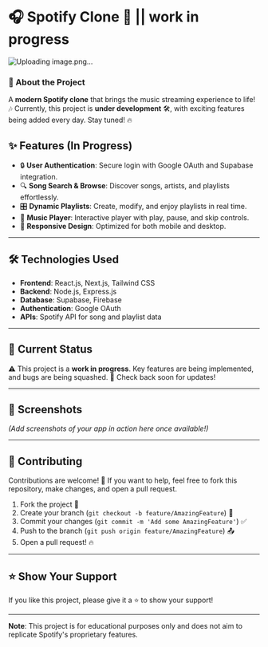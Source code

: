 # 🎧 Spotify Clone 🎵 || **work in progress**


![Uploading image.png…]()


### 🚀 About the Project
A **modern Spotify clone** that brings the music streaming experience to life! 🎶 Currently, this project is **under development** 🛠️, with exciting features being added every day. Stay tuned! 🔥



## ✨ Features (In Progress)
- 🔒 **User Authentication**: Secure login with Google OAuth and Supabase integration.
- 🔍 **Song Search & Browse**: Discover songs, artists, and playlists effortlessly.
- 🎛️ **Dynamic Playlists**: Create, modify, and enjoy playlists in real time.
- 🎵 **Music Player**: Interactive player with play, pause, and skip controls.
- 📱 **Responsive Design**: Optimized for both mobile and desktop.

---

## 🛠️ Technologies Used
- **Frontend**: React.js, Next.js, Tailwind CSS
- **Backend**: Node.js, Express.js
- **Database**: Supabase, Firebase
- **Authentication**: Google OAuth
- **APIs**: Spotify API for song and playlist data

---

## 🚧 Current Status
⚠️ This project is a **work in progress**. Key features are being implemented, and bugs are being squashed. 🐞 Check back soon for updates!

---

## 📸 Screenshots
*(Add screenshots of your app in action here once available!)*

---

## 🤝 Contributing
Contributions are welcome! 🙌 If you want to help, feel free to fork this repository, make changes, and open a pull request.  

1. Fork the project 🍴  
2. Create your branch (`git checkout -b feature/AmazingFeature`) 🌟  
3. Commit your changes (`git commit -m 'Add some AmazingFeature'`) ✅  
4. Push to the branch (`git push origin feature/AmazingFeature`) 📤  
5. Open a pull request! 🔥

---


## ⭐ Show Your Support
If you like this project, please give it a ⭐ to show your support!

---

**Note**: This project is for educational purposes only and does not aim to replicate Spotify's proprietary features.
